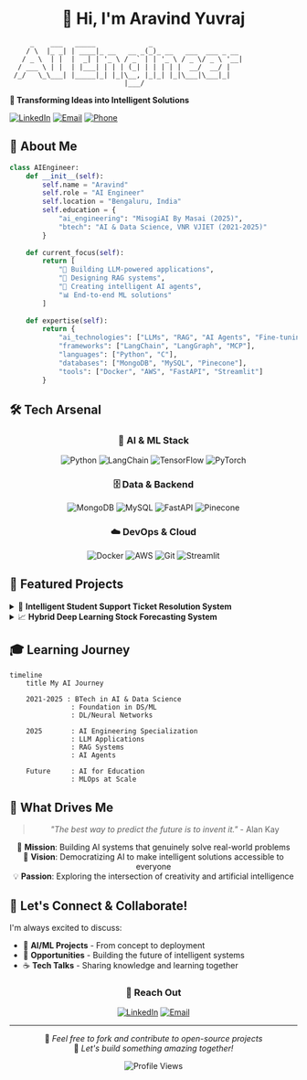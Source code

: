 <h1 align="center">👋 Hi, I'm Aravind Yuvraj</h1>

```ascii
     _    ___   _____             _                     
    / \  |_ _| | ____|_ __   __ _(_)_ __   ___  ___ _ __ 
   / _ \  | |  |  _| | '_ \ / _` | | '_ \ / _ \/ _ \ '__|
  / ___ \ | |  | |___| | | | (_| | | | | |  __/  __/ |   
 /_/   \_\___| |_____|_| |_|\__, |_|_| |_|\___|\___|_|   
                            |___/                        
```

**🤖 Transforming Ideas into Intelligent Solutions**

[![LinkedIn](https://img.shields.io/badge/LinkedIn-0077B5?style=for-the-badge&logo=linkedin&logoColor=white)](https://linkedin.com/in/AravindYuvraj)
[![Email](https://img.shields.io/badge/Email-D14836?style=for-the-badge&logo=gmail&logoColor=white)](mailto:aravind98761234@gmail.com)
[![Phone](https://img.shields.io/badge/Phone-25D366?style=for-the-badge&logo=whatsapp&logoColor=white)](tel:+916301862099)

</div>

## 🚀 About Me

```python
class AIEngineer:
    def __init__(self):
        self.name = "Aravind"
        self.role = "AI Engineer"
        self.location = "Bengaluru, India"
        self.education = {
            "ai_engineering": "MisogiAI By Masai (2025)",
            "btech": "AI & Data Science, VNR VJIET (2021-2025)"
        }
        
    def current_focus(self):
        return [
            "🧠 Building LLM-powered applications",
            "🔗 Designing RAG systems",
            "🤖 Creating intelligent AI agents",
            "📊 End-to-end ML solutions"
        ]
    
    def expertise(self):
        return {
            "ai_technologies": ["LLMs", "RAG", "AI Agents", "Fine-tuning"],
            "frameworks": ["LangChain", "LangGraph", "MCP"],
            "languages": ["Python", "C"],
            "databases": ["MongoDB", "MySQL", "Pinecone"],
            "tools": ["Docker", "AWS", "FastAPI", "Streamlit"]
        }
```

## 🛠️ Tech Arsenal

<div align="center">

### 🧠 AI & ML Stack
![Python](https://img.shields.io/badge/Python-3776AB?style=for-the-badge&logo=python&logoColor=white)
![LangChain](https://img.shields.io/badge/LangChain-121212?style=for-the-badge&logo=chainlink&logoColor=white)
![TensorFlow](https://img.shields.io/badge/TensorFlow-FF6F00?style=for-the-badge&logo=tensorflow&logoColor=white)
![PyTorch](https://img.shields.io/badge/PyTorch-EE4C2C?style=for-the-badge&logo=pytorch&logoColor=white)

### 🗄️ Data & Backend
![MongoDB](https://img.shields.io/badge/MongoDB-4EA94B?style=for-the-badge&logo=mongodb&logoColor=white)
![MySQL](https://img.shields.io/badge/MySQL-005C84?style=for-the-badge&logo=mysql&logoColor=white)
![FastAPI](https://img.shields.io/badge/FastAPI-005571?style=for-the-badge&logo=fastapi)
![Pinecone](https://img.shields.io/badge/Pinecone-000000?style=for-the-badge&logo=pinecone&logoColor=white)

### ☁️ DevOps & Cloud
![Docker](https://img.shields.io/badge/Docker-2CA5E0?style=for-the-badge&logo=docker&logoColor=white)
![AWS](https://img.shields.io/badge/Amazon_AWS-FF9900?style=for-the-badge&logo=amazonaws&logoColor=white)
![Git](https://img.shields.io/badge/Git-F05032?style=for-the-badge&logo=git&logoColor=white)
![Streamlit](https://img.shields.io/badge/Streamlit-FF4B4B?style=for-the-badge&logo=streamlit&logoColor=white)

</div>

## 🎯 Featured Projects

<details>
<summary>🎫 <strong>Intelligent Student Support Ticket Resolution System</strong></summary>

```yaml
Challenge: Automate student support to reduce response times
Solution: AI-powered full-stack system with RAG capabilities
Impact:
  - 70-80% ticket resolution without human intervention
  - Response time: Hours → Seconds
  - Cost efficiency: $0.008 per ticket
  - Monthly volume: 5,000 tickets

Tech Stack:
  - Vector Search: Pinecone + Hugging Face Embeddings
  - Context Sources: FAQs, curriculum docs, program details
  - Architecture: Full-stack with intelligent routing
```
[🔗 View Demo](Demo)

</details>

<details>
<summary>📈 <strong>Hybrid Deep Learning Stock Forecasting System</strong></summary>

```yaml
Challenge: Accurate stock price prediction and investment recommendations
Solution: TCN-LSTM hybrid model with comprehensive analysis
Performance:
  - MAPE: 1.93% (INFY) | 2.01% (TCS)
  - Features: 15 fundamental + 36 technical indicators
  - Forecast horizon: 30-day predictions
  - Output: Buy/Sell/Hold signals

Innovation:
  - 5 years historical data preprocessing
  - Hybrid architecture combining temporal patterns
  - Complete recommendation engine pipeline
```

</details>

## 🎓 Learning Journey

```mermaid
timeline
    title My AI Journey
    
    2021-2025 : BTech in AI & Data Science
               : Foundation in DS/ML
               : DL/Neural Networks
    
    2025       : AI Engineering Specialization
               : LLM Applications
               : RAG Systems
               : AI Agents
    
    Future     : AI for Education
               : MLOps at Scale
```

## 🌟 What Drives Me

<div align="center">

> *"The best way to predict the future is to invent it."* - Alan Kay

🎯 **Mission**: Building AI systems that genuinely solve real-world problems  
🚀 **Vision**: Democratizing AI to make intelligent solutions accessible to everyone  
💡 **Passion**: Exploring the intersection of creativity and artificial intelligence  

</div>

## 🤝 Let's Connect & Collaborate!

I'm always excited to discuss:
- 🤖 **AI/ML Projects** - From concept to deployment
- 💼 **Opportunities** - Building the future of intelligent systems
- ☕ **Tech Talks** - Sharing knowledge and learning together

<div align="center">

### 💌 Reach Out

[![LinkedIn](https://img.shields.io/badge/Let's_Connect_on_LinkedIn-0077B5?style=for-the-badge&logo=linkedin&logoColor=white)](https://linkedin.com/in/AravindYuvraj)
[![Email](https://img.shields.io/badge/Drop_me_an_Email-D14836?style=for-the-badge&logo=gmail&logoColor=white)](mailto:aravind98761234@gmail.com)

---

🔄 *Feel free to fork and contribute to open-source projects*  
🚀 *Let's build something amazing together!*

</div>

<div align="center">
  <img src="https://komarev.com/ghpvc/?username=AravindYuvraj&style=for-the-badge&color=brightgreen" alt="Profile Views" />
</div>
